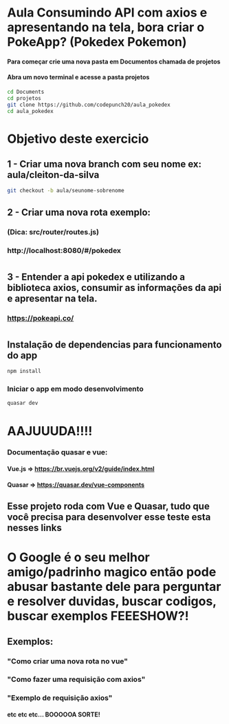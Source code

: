 # Aula Consumindo API com axios e apresentando na tela, bora criar o PokeApp? (Pokedex Pokemon)

#### Para começar crie uma nova pasta em Documentos chamada de projetos
#### Abra um novo terminal e acesse a pasta projetos

```bash
cd Documents
cd projetos
git clone https://github.com/codepunch20/aula_pokedex
cd aula_pokedex
```

# Objetivo deste exercicio

## 1 - Criar uma nova branch com seu nome ex: aula/cleiton-da-silva

```bash
git checkout -b aula/seunome-sobrenome
```

## 2 - Criar uma nova rota exemplo: 
### (Dica: src/router/routes.js)

### http://localhost:8080/#/pokedex

#
## 3 - Entender a api pokedex e utilizando a biblioteca axios, consumir as informações da api e apresentar na tela.
### https://pokeapi.co/

#
## Instalação de dependencias para funcionamento do app

```bash
npm install
```

### Iniciar o app em modo desenvolvimento

```bash
quasar dev
```

# AAJUUUDA!!!!
### Documentação quasar e vue:
#### Vue.js => https://br.vuejs.org/v2/guide/index.html
#### Quasar => https://quasar.dev/vue-components

## Esse projeto roda com Vue e Quasar, tudo que você precisa para desenvolver esse teste esta nesses links
#
# O Google é o seu melhor amigo/padrinho magico então pode abusar bastante dele para perguntar e resolver duvidas, buscar codigos, buscar exemplos FEEESHOW?!

## Exemplos:

### "Como criar uma nova rota no vue"
### "Como fazer uma requisição com axios"
### "Exemplo de requisição axios"

#### etc etc etc... BOOOOOA SORTE!